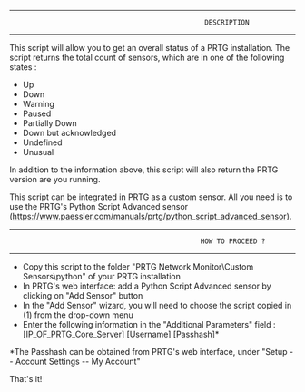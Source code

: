 
-------------------------------------------------------------------------------------------------------------------------------
                                                    DESCRIPTION
-------------------------------------------------------------------------------------------------------------------------------

This script will allow you to get an overall status of a PRTG installation. The script returns the total count of sensors, which are in one of the following states :  
- Up 
- Down
- Warning
- Paused
- Partially Down
- Down but acknowledged 
- Undefined
- Unusual 

In addition to the information above, this script will also return the PRTG version are you running. 

This script can be integrated in PRTG as a custom sensor. All you need is to use the PRTG's Python Script Advanced sensor (https://www.paessler.com/manuals/prtg/python_script_advanced_sensor). 

-------------------------------------------------------------------------------------------------------------------------------
                                                   HOW TO PROCEED ? 
-------------------------------------------------------------------------------------------------------------------------------

- Copy this script to the folder "PRTG Network Monitor\Custom Sensors\python" of your PRTG installation
- In PRTG's web interface: add a Python Script Advanced sensor by clicking on "Add Sensor" button
- In the "Add Sensor" wizard, you will need to choose the script copied in (1) from the drop-down menu
- Enter the following information in the "Additional Parameters" field : [IP_OF_PRTG_Core_Server] [Username] [Passhash]*

*The Passhash can be obtained from PRTG's web interface, under "Setup -- Account Settings -- My Account"

That's it! 
